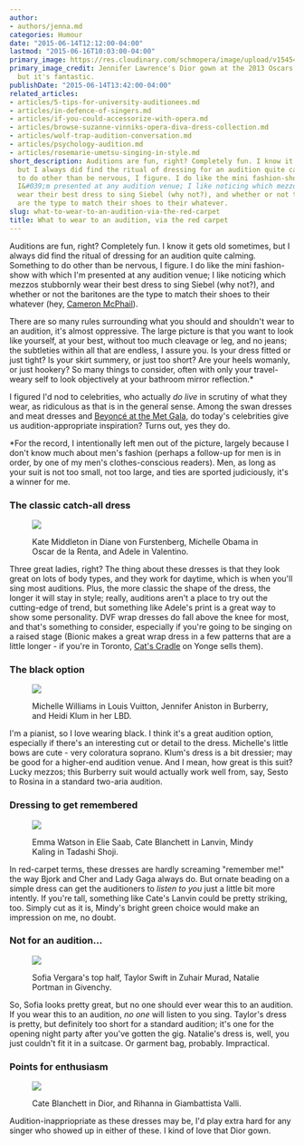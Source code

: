 ```yaml
---
author:
- authors/jenna.md
categories: Humour
date: "2015-06-14T12:12:00-04:00"
lastmod: "2015-06-16T10:03:00-04:00"
primary_image: https://res.cloudinary.com/schmopera/image/upload/v1545409169/media/webhook-uploads/1434295730054/JenniferL.jpg.jpg
primary_image_credit: Jennifer Lawrence's Dior gown at the 2013 Oscars is not audition-appropriate,
  but it's fantastic.
publishDate: "2015-06-14T13:42:00-04:00"
related_articles:
- articles/5-tips-for-university-auditionees.md
- articles/in-defence-of-singers.md
- articles/if-you-could-accessorize-with-opera.md
- articles/browse-suzanne-vinniks-opera-diva-dress-collection.md
- articles/wolf-trap-audition-conversation.md
- articles/psychology-audition.md
- articles/rosemarie-umetsu-singing-in-style.md
short_description: Auditions are fun, right? Completely fun. I know it gets old sometimes,
  but I always did find the ritual of dressing for an audition quite calming. Something
  to do other than be nervous, I figure. I do like the mini fashion-show with which
  I&#039;m presented at any audition venue; I like noticing which mezzos stubbornly
  wear their best dress to sing Siebel (why not?), and whether or not the baritones
  are the type to match their shoes to their whatever.
slug: what-to-wear-to-an-audition-via-the-red-carpet
title: What to wear to an audition, via the red carpet
---
```


Auditions are fun, right? Completely fun. I know it gets old sometimes, but I always did find the ritual of dressing for an audition quite calming. Something to do other than be nervous, I figure. I do like the mini fashion-show with which I'm presented at any audition venue; I like noticing which mezzos stubbornly wear their best dress to sing Siebel (why not?), and whether or not the baritones are the type to match their shoes to their whatever (hey, [Cameron McPhail](/scene/people/cameron-mcphail/)). 

There are so many rules surrounding what you should and shouldn't wear to an audition, it's almost oppressive. The large picture is that you want to look like yourself, at your best, without too much cleavage or leg, and no jeans; the subtleties within all that are endless, I assure you. Is your dress fitted or just tight? Is your skirt summery, or just too short? Are your heels womanly, or just hookery? So many things to consider, often with only your travel-weary self to look objectively at your bathroom mirror reflection.\*

I figured I'd nod to celebrities, who actually *do live* in scrutiny of what they wear, as ridiculous as that is in the general sense. Among the swan dresses and meat dresses and [Beyoncé at the Met Gala](http://www.huffingtonpost.ca/2015/05/04/beyonce-met-gala-2015_n_7206640.html), do today's celebrities give us audition-appropriate inspiration? Turns out, yes they do. 

\*For the record, I intentionally left men out of the picture, largely because I don't know much about men's fashion (perhaps a follow-up for men is in order, by one of my men's clothes-conscious readers). Men, as long as your suit is not too small, not too large, and ties are sported judiciously, it's a winner for me.

### The classic catch-all dress

<figure data-type="image">

![](https://res.cloudinary.com/schmopera/image/upload/v1545409169/media/webhook-uploads/1434299766348/KateObamaAdele.jpg.jpg)
<figcaption>Kate Middleton in Diane von Furstenberg, Michelle Obama in Oscar de la Renta, and Adele in Valentino.</figcaption>
</figure>

Three great ladies, right? The thing about these dresses is that they look great on lots of body types, and they work for daytime, which is when you'll sing most auditions. Plus, the more classic the shape of the dress, the longer it will stay in style; really, auditions aren't a place to try out the cutting-edge of trend, but something like Adele's print is a great way to show some personality. DVF wrap dresses do fall above the knee for most, and that's something to consider, especially if you're going to be singing on a raised stage (Bionic makes a great wrap dress in a few patterns that are a little longer - if you're in Toronto, [Cat's Cradle](http://www.catscradleboutique.com/m_66.html) on Yonge sells them).

### The black option

<figure data-type="image">

![](https://res.cloudinary.com/schmopera/image/upload/v1545409169/media/webhook-uploads/1434300794654/AuditionBlack.jpg.jpg)
<figcaption>Michelle Williams in Louis Vuitton, Jennifer Aniston in Burberry, and Heidi Klum in her LBD.</figcaption>
</figure>

I'm a pianist, so I love wearing black. I think it's a great audition option, especially if there's an interesting cut or detail to the dress. Michelle's little bows are cute - very coloratura soprano. Klum's dress is a bit dressier; may be good for a higher-end audition venue. And I mean, how great is this suit? Lucky mezzos; this Burberry suit would actually work well from, say, Sesto to Rosina in a standard two-aria audition.

### Dressing to get remembered

<figure data-type="image">

![](https://res.cloudinary.com/schmopera/image/upload/v1545409169/media/webhook-uploads/1434301834445/AuditionBranchingOut.jpg.jpg)
<figcaption>Emma Watson in Elie Saab, Cate Blanchett in Lanvin, Mindy Kaling in Tadashi Shoji.</figcaption>
</figure>

In red-carpet terms, these dresses are hardly screaming "remember me!" the way Bjork and Cher and Lady Gaga always do. But ornate beading on a simple dress can get the auditioners to *listen to you* just a little bit more intently. If you're tall, something like Cate's Lanvin could be pretty striking, too. Simply cut as it is, Mindy's bright green choice would make an impression on me, no doubt.

### Not for an audition...

<figure data-type="image">

![](https://res.cloudinary.com/schmopera/image/upload/v1545409169/media/webhook-uploads/1434302017839/CuteButNoAudition.jpg.jpg)
<figcaption>Sofia Vergara's top half, Taylor Swift in Zuhair Murad, Natalie Portman in Givenchy.
</figcaption>
</figure>

So, Sofia looks pretty great, but no one should ever wear this to an audition. If you wear this to an audition, *no one* will listen to you sing. Taylor's dress is pretty, but definitely too short for a standard audition; it's one for the opening night party after you've gotten the gig. Natalie's dress is, well, you just couldn't fit it in a suitcase. Or garment bag, probably. Impractical.

### Points for enthusiasm

<figure data-type="image">

![](https://res.cloudinary.com/schmopera/image/upload/v1545409169/media/webhook-uploads/1434302559305/SillyAudition.jpg.jpg)
<figcaption>Cate Blanchett in Dior, and Rihanna in Giambattista Valli.</figcaption>
</figure>

Audition-inappriopriate as these dresses may be, I'd play extra hard for any singer who showed up in either of these. I kind of love that Dior gown.
